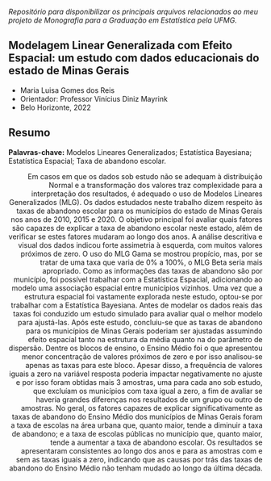 *Repositório para disponibilizar os principais arquivos relacionados ao meu projeto de Monografia para a Graduação em Estatística pela UFMG.*

## Modelagem Linear Generalizada com Efeito Espacial: um estudo com dados educacionais do estado de Minas Gerais

- Maria Luisa Gomes dos Reis
- Orientador: Professor Vinícius Diniz Mayrink
- Belo Horizonte, 2022

## Resumo

**Palavras-chave:** Modelos Lineares Generalizados; Estatística Bayesiana; Estatística Espacial; Taxa de abandono escolar.

<div style="text-align: right">
Em casos em que os dados sob estudo não se adequam à distribuição Normal e a transformação dos valores traz complexidade para a interpretação dos resultados, é adequado o uso de Modelos Lineares Generalizados (MLG). Os dados estudados neste trabalho dizem respeito às taxas de abandono escolar para os municípios do estado de Minas Gerais nos anos de 2010, 2015 e 2020. O objetivo principal foi avaliar quais fatores são capazes de explicar a taxa de abandono escolar neste estado, além de verificar se estes fatores mudaram ao longo dos anos. A análise descritiva e visual dos dados indicou forte assimetria à esquerda, com muitos valores próximos de zero. O uso do MLG Gama se mostrou propício, mas, por se tratar de uma taxa que varia de 0% a 100%, o MLG Beta seria mais apropriado. Como as informações das taxas de abandono são por município, foi possível trabalhar com a Estatística Espacial, adicionando ao modelo uma associação espacial entre municípios vizinhos. Uma vez que a estrutura espacial foi vastamente explorada neste estudo, optou-se por trabalhar com a Estatística Bayesiana. Antes de modelar os dados reais das taxas foi conduzido um estudo simulado para avaliar qual o melhor modelo para ajustá-las. Após este estudo, concluiu-se que as taxas de abandono para os municípios de Minas Gerais poderiam ser ajustadas assumindo efeito espacial tanto na estrutura da média quanto na do parâmetro de dispersão. Dentre os blocos de ensino, o Ensino Médio foi o que apresentou menor concentração de valores próximos de zero e por isso analisou-se apenas as taxas para este bloco. Apesar disso, a frequência de valores iguais a zero na variável resposta poderia impactar negativamente no ajuste e por isso foram obtidas mais 3 amostras, uma para cada ano sob estudo, que excluíam os municípios com taxa igual a zero, a fim de avaliar se haveria grandes diferenças nos resultados de um grupo ou outro de amostras. No geral, os fatores capazes de explicar significativamente as taxas de abandono do Ensino Médio dos municípios de Minas Gerais foram a taxa de escolas na área urbana que, quanto maior, tende a diminuir a taxa de abandono; e a taxa de escolas públicas no município que, quanto maior, tende a aumentar a taxa de abandono escolar. Os resultados se apresentaram consistentes ao longo dos anos e para as amostras com e sem as taxas iguais a zero, indicando que as causas por trás das taxas de abandono do Ensino Médio não tenham mudado ao longo da última década. 
</div>
